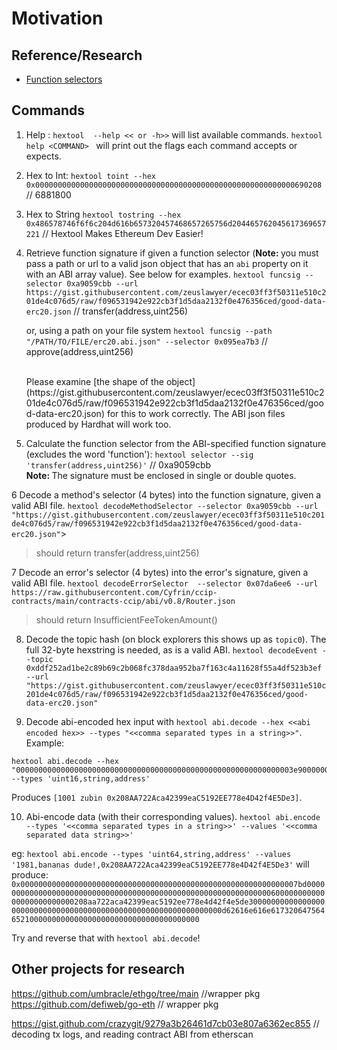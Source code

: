 # Motivation

## Reference/Research

- [Function selectors](<https://medium.com/coinmonks/function-selectors-in-solidity-understanding-and-working-with-them-25e07755e976#:~:text=The%20function%20signature%20is%20derived,myFunction(address%2Cuint256)%20.>)

## Commands

1. Help : `hextool  --help << or -h>>` will list available commands. `hextool help <COMMAND> ` will print out the flags each command accepts or expects.

2. Hex to Int: `hextool toint --hex 0x0000000000000000000000000000000000000000000000000000000000690208` // 6881800

3. Hex to String `hextool tostring --hex 0x486578746f6f6c204d616b657320457468657265756d204465762045617369657221` // Hextool Makes Ethereum Dev Easier!

4. Retrieve function signature if given a function selector (<b>Note: </b> you must pass a path or url to a valid json object that has an `abi` property on it with an ABI array value). See below for examples.
   `hextool funcsig --selector 0xa9059cbb --url https://gist.githubusercontent.com/zeuslawyer/ecec03ff3f50311e510c201de4c076d5/raw/f096531942e922cb3f1d5daa2132f0e476356ced/good-data-erc20.json` // transfer(address,uint256)

   or, using a path on your file system
   `hextool funcsig --path "/PATH/TO/FILE/erc20.abi.json" --selector 0x095ea7b3` // approve(address,uint256)

    <br>
    Please examine [the shape of the object](https://gist.githubusercontent.com/zeuslawyer/ecec03ff3f50311e510c201de4c076d5/raw/f096531942e922cb3f1d5daa2132f0e476356ced/good-data-erc20.json) for this to work correctly. The ABI json files produced by Hardhat will work too.
    <br>

5. Calculate the function selector from the ABI-specified function signature (excludes the word 'function'): `hextool selector --sig 'transfer(address,uint256)'` // 0xa9059cbb
   <br>
   <b>Note: </b> The signature must be enclosed in single or double quotes.
   <br>

6 Decode a method's selector (4 bytes) into the function signature, given a valid ABI file. `hextool decodeMethodSelector --selector 0xa9059cbb --url "https://gist.githubusercontent.com/zeuslawyer/ecec03ff3f50311e510c201de4c076d5/raw/f096531942e922cb3f1d5daa2132f0e476356ced/good-data-erc20.json"`>

> should return transfer(address,uint256)

7 Decode an error's selector (4 bytes) into the error's signature, given a valid ABI file. `hextool decodeErrorSelector  --selector 0x07da6ee6 --url https://raw.githubusercontent.com/Cyfrin/ccip-contracts/main/contracts-ccip/abi/v0.8/Router.json`

> should return InsufficientFeeTokenAmount()

8. Decode the topic hash (on block explorers this shows up as `topic0`). The full 32-byte hexstring is needed, as is a valid ABI. `hextool decodeEvent --topic 0xddf252ad1be2c89b69c2b068fc378daa952ba7f163c4a11628f55a4df523b3ef --url "https://gist.githubusercontent.com/zeuslawyer/ecec03ff3f50311e510c201de4c076d5/raw/f096531942e922cb3f1d5daa2132f0e476356ced/good-data-erc20.json"`

9. Decode abi-encoded hex input with `hextool abi.decode --hex <<abi encoded hex>> --types "<<comma separated types in a string>>"`.  
   Example:

```
hextool abi.decode --hex "00000000000000000000000000000000000000000000000000000000000003e90000000000000000000000000000000000000000000000000000000000000060000000000000000000000000208aa722aca42399eac5192ee778e4d42f4e5de300000000000000000000000000000000000000000000000000000000000000057a7562696e000000000000000000000000000000000000000000000000000000" --types 'uint16,string,address'
```

Produces `[1001 zubin 0x208AA722Aca42399eaC5192EE778e4D42f4E5De3]`.

10. Abi-encode data (with their corresponding values). `hextool abi.encode --types '<<comma separated types in a string>>' --values '<<comma separated data string>>'`

eg: `hextool abi.encode --types 'uint64,string,address' --values '1981,bananas dude!,0x208AA722Aca42399eaC5192EE778e4D42f4E5De3'`
will produce: `0x00000000000000000000000000000000000000000000000000000000000007bd0000000000000000000000000000000000000000000000000000000000000060000000000000000000000000208aa722aca42399eac5192ee778e4d42f4e5de3000000000000000000000000000000000000000000000000000000000000000d62616e616e617320647564652100000000000000000000000000000000000000`

Try and reverse that with `hextool abi.decode`!

## Other projects for research

https://github.com/umbracle/ethgo/tree/main //wrapper pkg
https://github.com/defiweb/go-eth // wrapper pkg

https://gist.github.com/crazygit/9279a3b26461d7cb03e807a6362ec855 // decoding tx logs, and reading contract ABI from etherscan
